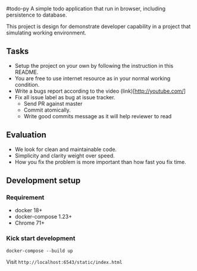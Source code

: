 #todo-py
A simple todo application that run in browser, including persistence to
database.

This project is design for demonstrate developer capability in a project that
simulating working environment.

## Tasks

- Setup the project on your own by following the instruction in this README.
- You are free to use internet resource as in your normal working condition.
- Write a bugs report according to the video (link)[http://youtube.com/]
- Fix all issue label as bug at issue tracker.
  - Send PR against master
  - Commit atomically.
  - Write good commits message as it will help reviewer to read

## Evaluation

- We look for clean and maintainable code.
- Simplicity and clarity weight over speed.
- How you fix the problem is more important than how fast you fix time.

## Development setup

### Requirement

- docker 18+
- docker-compose 1.23+
- Chrome 71+

### Kick start development

```
docker-compose --build up
```

Visit `http://localhost:6543/static/index.html`
